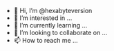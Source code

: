 - 👋 Hi, I’m @hexabyteversion
- 👀 I’m interested in ...
- 🌱 I’m currently learning ...
- 💞️ I’m looking to collaborate on ...
- 📫 How to reach me ...

<!---
hexabyteversion/hexabyteversion is a ✨ special ✨ repository because its `README.md` (this file) appears on your GitHub profile.
You can click the Preview link to take a look at your changes.
--->
